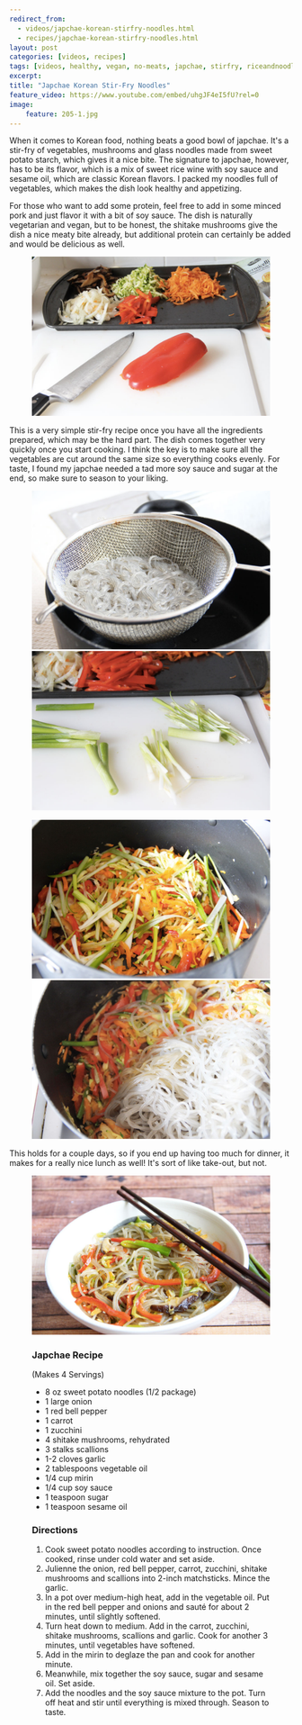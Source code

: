 ```yaml
---
redirect_from: 
  - videos/japchae-korean-stirfry-noodles.html
  - recipes/japchae-korean-stirfry-noodles.html
layout: post
categories: [videos, recipes]
tags: [videos, healthy, vegan, no-meats, japchae, stirfry, riceandnoodles, korean]
excerpt: 
title: "Japchae Korean Stir-Fry Noodles" 
feature_video: https://www.youtube.com/embed/uhgJF4eI5fU?rel=0
image:   
    feature: 205-1.jpg
---
```


When it comes to Korean food, nothing beats a good bowl of japchae.  It's  a stir-fry of vegetables, mushrooms and glass noodles made from sweet potato starch, which gives it a nice bite.  The signature to japchae, however, has to be its flavor, which is a mix of sweet rice wine with soy sauce and sesame oil, which are classic Korean flavors.  I packed my noodles full of vegetables, which makes the dish look healthy and appetizing.  

For those who want to add some protein, feel free to add in some minced pork and just flavor it with a bit of soy sauce.  The dish is naturally vegetarian and vegan, but to be honest, the shitake mushrooms give the dish a nice meaty bite already, but additional protein can certainly be added and would be delicious as well.
<figure>
    <img src="/images/205-5.jpg">
</figure>

This is a very simple stir-fry recipe once you have all the ingredients prepared, which may be the hard part.  The dish comes together very quickly once you start cooking.  I think the key is to make sure all the vegetables are cut around the same size so everything cooks evenly. For taste, I found my japchae needed a tad more soy sauce and sugar at the end, so make sure to season to your liking.

<figure class="half">
<img src="/images/205-4.jpg">
    <img src="/images/205-6.jpg">
</figure>


<figure class="half">
 <img src="/images/205-8.jpg">
<img src="/images/205-9.jpg">
</figure>

This holds for a couple days, so if you end up having too much for dinner, it makes for a really nice lunch as well!  It's sort of like take-out, but not.
<figure>
    <img src="/images/205-10.jpg">
</figure>
<figure class="ingredients" markdown="1">

### Japchae Recipe

(Makes 4 Servings)

- 8 oz sweet potato noodles (1/2 package)
- 1 large onion
- 1 red bell pepper
- 1 carrot
- 1 zucchini
- 4 shitake mushrooms, rehydrated
- 3 stalks scallions
- 1-2 cloves garlic
- 2 tablespoons vegetable oil
- 1/4 cup mirin
- 1/4 cup soy sauce
- 1 teaspoon sugar
- 1 teaspoon sesame oil
 

</figure>
<figure class="directions" markdown="1">

### Directions

1. Cook sweet potato noodles according to instruction.  Once cooked, rinse under cold water and set aside.
2. Julienne the onion, red bell pepper, carrot, zucchini, shitake mushrooms and scallions into 2-inch matchsticks. Mince the garlic.
3. In a pot over medium-high heat, add in the vegetable oil.  Put in the red bell pepper and onions and sauté for about 2 minutes, until slightly softened. 
4. Turn heat down to medium.  Add in the carrot, zucchini, shitake mushrooms, scallions and garlic.  Cook for another 3 minutes, until vegetables have softened.
5. Add in the mirin to deglaze the pan and cook for another minute.
6. Meanwhile, mix together the soy sauce, sugar and sesame oil.  Set aside.
7. Add the noodles and the soy sauce mixture to the pot.  Turn off heat and stir until everything is mixed through.  Season to taste.

</figure>
